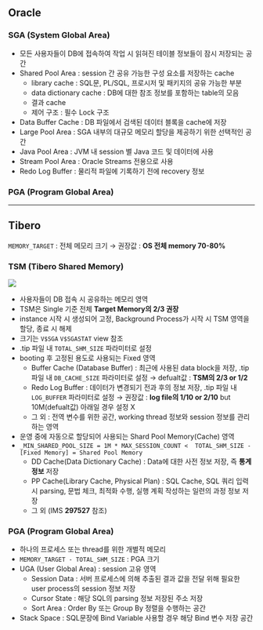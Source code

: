 ## Oracle
### SGA (System Global Area)
- 모든 사용자들이 DB에 접속하여 작업 시 읽혀진 테이블 정보들이 잠시 저장되는 공간
- Shared Pool Area : session 간 공유 가능한 구성 요소를 저장하는 cache
  - library cache : SQL문, PL/SQL, 프로시저 및 패키지의 공유 가능한 부분
  - data dictionary cache : DB에 대한 참조 정보를 포함하는 table의 모음
  - 결과 cache
  - 제어 구조 :  필수 Lock 구조
- Data Buffer Cache : DB 파일에서 검색된 데이터 블록을 cache에 저장
- Large Pool Area : SGA 내부의 대규모 메모리 할당을 제공하기 위한 선택적인 공간
- Java Pool Area : JVM 내 session 별 Java 코드 및 데이터에 사용
- Stream Pool Area : Oracle Streams 전용으로 사용
- Redo Log Buffer : 물리적 파일에 기록하기 전에 recovery 정보
### PGA (Program Global Area)

---
## Tibero
`MEMORY_TARGET` : 전체 메모리 크기 → 권장값 : **OS 전체 memory 70-80%**
### TSM (Tibero Shared Memory)
![](https://prod-files-secure.s3.us-west-2.amazonaws.com/2e9f035b-3bba-4ce1-902b-03e8e4545fa2/50e74659-9cf4-4d7e-a1bb-37b94051050d/3.1_TSM.png?X-Amz-Algorithm=AWS4-HMAC-SHA256&X-Amz-Content-Sha256=UNSIGNED-PAYLOAD&X-Amz-Credential=ASIAZI2LB466YEGTY3K4%2F20250810%2Fus-west-2%2Fs3%2Faws4_request&X-Amz-Date=20250810T040246Z&X-Amz-Expires=3600&X-Amz-Security-Token=IQoJb3JpZ2luX2VjEI%2F%2F%2F%2F%2F%2F%2F%2F%2F%2F%2FwEaCXVzLXdlc3QtMiJGMEQCIHVb3cohNfMGxIA%2Fikiu9lsu1hkPSUPLRmowd4nSFeZ%2FAiAU3LvlRXEvLKgAsypWnIs4mCxFNjd9Ng%2B1iJnqM7x4ZCqIBAjI%2F%2F%2F%2F%2F%2F%2F%2F%2F%2F8BEAAaDDYzNzQyMzE4MzgwNSIMMmSpZpjE6kr8Ry7XKtwDPodWgD52p8KUIACwqUwkn%2FqDNLYNuf2qsBOeM4rD0iG%2FnUJkrXr1WHrU4LhQgnkRNsdEAnC9vGFBaMMckzxrTVYgQdzT8IhmuqTW97YY7xCZin1j8aaPnP90pYydKnVhMgp54SxL3Sk7HqDr%2Bub7%2BwpWg%2F%2BWlnmVq2hJixoi%2F75MuzhtWd1bPkmdvLaR11z6A%2FTg9bndMA%2BpLqw48rEWzphqJ4FcHxbNyV0FWYOg8%2BmYTt3yLtIAnz%2FiuB4K5bR%2FNTu0TIxEE0X4tXKI4Wo4Kudgv5g3eN1KBr9Y0jGgWQg8J5DFOfT87EjGtwi8%2BDF6aF3EwJsCwBrzdl4BSyo1TPW%2BGqjCt4O7kymHTvnxzHB%2F5sljKrd7xWmhii7m4br8SnJVtyRNQOrafJF8IKJf9MF8knJBMSgoPdlbDZtyoj4ag%2FQihY1u2NGSh%2F2QczZ2Vr6J7608noTMbbHRiX8fq3vLiAI8Dfl20w%2By8gO0%2BVqrBYKR3Tbu8GEWGlrbdQka%2FSWaqPPtHzFcMXVEsyx%2F%2BuyMvez6mr57GRK%2FulBru7%2FIsNRc2BZ5qdmEHw4mhMfprNDObVGMGwP1uLfu8Ft9gLlxE%2FgOwdpzaHB2K3KX%2BP8HpaPBDCJTpB3Ih9kwzZjfxAY6pgHR%2BATu2k9TlatG1qNwtqp6u67SiwSCGudwBDYnNAZOzKk8Y5lo7%2BW2%2F8rWICONMcVQP%2BBJg8PVDaVAIjW5d2l4UxoyTnt5KcBUburwvNPxtfWRD6XGJrBQ3kxm0XJ8OlEDgTWInlp4dFN8zkHqBELNt4ch7eAogUsf79BZu2aRBqY%2BGr2vHf3bJ6iQbxkHzxeHz02SPOl6jMCvVkNYoKzRfzowdU5T&X-Amz-Signature=0d701677ba6833cc6dd19921726bfe39886b13e2340b80f515a248f52fb648cd&X-Amz-SignedHeaders=host&x-amz-checksum-mode=ENABLED&x-id=GetObject)
- 사용자들이 DB 접속 시 공유하는 메모리 영역
- TSM은 Single 기준 전체 **Target Memory의 2/3 권장**
- instance 시작 시 생성되어 고정, Background Process가 시작 시 TSM 영역을 할당, 종료 시 해제
- 크기는 `V$SGA` `V$SGASTAT` view 참조
- .tip 파일 내 `TOTAL_SHM_SIZE` 파라미터로 설정
- booting 후 고정된 용도로 사용되는 Fixed 영역
  - Buffer Cache (Database Buffer) : 최근에 사용된 data block을 저장, .tip 파일 내 `DB_CACHE_SIZE` 파라미터로 설정 → defualt값 : **TSM의 2/3 or 1/2**
  - Redo Log Buffer : 데이터가 변경되기 전과 후의 정보 저장, .tip 파일 내 `LOG_BUFFER` 파라미터로 설정 → 권장값 : **log file의 1/10 or 2/10** but 10M(defualt값) 아래일 경우 설정 X
  - 그 외 : 전역 변수를 위한 공간, working thread 정보와 session 정보를 관리하는 영역
- 운영 중에 자동으로 할당되어 사용되는 Shard Pool Memory(Cache) 영역
- `_MIN_SHARED_POOL_SIZE = 1M * MAX_SESSION_COUNT <  TOTAL_SHM_SIZE - [Fixed Memory] = Shared Pool Memory`
  - DD Cache(Data Dictionary Cache) : Data에 대한 사전 정보 저장, 즉 **통계정보** 저장 
  - PP Cache(Library Cache, Physical Plan) : SQL Cache, SQL 쿼리 입력 시 parsing, 문법 체크, 최적화 수행, 실행 계획 작성하는 일련의 과정 정보 저장
  - 그 외  (IMS **297527** 참조)
### PGA (Program Global Area)
- 하나의 프로세스 또는 thread를 위한 개별적 메모리
- `MEMORY_TARGET - TOTAL_SHM_SIZE` : PGA 크기
- UGA (User Global Area) : session 고유 영역
  - Session Data : 서버 프로세스에 의해 추출된 결과 값을 전달 위해 필요한 user process의 session 정보 저장
  - Cursor State : 해당 SQL의 parsing 정보 저장된 주소 저장
  - Sort Area : Order By 또는 Group By 정렬을 수행하는 공간
- Stack Space : SQL문장에 Bind Variable 사용할 경우 해당 Bind 변수 저장 공간

